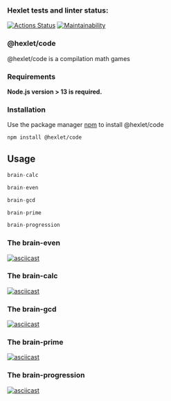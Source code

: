 ### Hexlet tests and linter status:
[![Actions Status](https://github.com/SageUniverse95/frontend-project-44/workflows/hexlet-check/badge.svg)](https://github.com/SageUniverse95/frontend-project-44/actions)
[![Maintainability](https://api.codeclimate.com/v1/badges/31f8980aa388faa54584/maintainability)](https://codeclimate.com/github/SageUniverse95/frontend-project-44/maintainability)
### @hexlet/code

@hexlet/code is a compilation math games

### Requirements

**Node.js version > 13  is required.**

### Installation

Use the package manager [npm](https://www.npmjs.com/package/package) to install @hexlet/code

```bash
npm install @hexlet/code
```
## Usage

```Node.js
brain-calc

brain-even

brain-gcd

brain-prime

brain-progression
```

### The brain-even

[![asciicast](https://asciinema.org/a/e2J5tt8el4s9Gbj4j28bD7f9o.svg)](https://asciinema.org/a/e2J5tt8el4s9Gbj4j28bD7f9o)

### The brain-calc

[![asciicast](https://asciinema.org/a/4kra08986RaLVPu1yGoEAS0m9.svg)](https://asciinema.org/a/4kra08986RaLVPu1yGoEAS0m9)

### The brain-gcd

[![asciicast](https://asciinema.org/a/LuUh8VgtPOjnOjDnE6Ct7Ea25.svg)](https://asciinema.org/a/LuUh8VgtPOjnOjDnE6Ct7Ea25)

### The brain-prime

[![asciicast](https://asciinema.org/a/v9F9pUkMij1nvx6YyNga3axMg.svg)](https://asciinema.org/a/v9F9pUkMij1nvx6YyNga3axMg)

### The brain-progression

[![asciicast](https://asciinema.org/a/FvQObd3RdHJVYpsNMsp0fplRl.svg)](https://asciinema.org/a/FvQObd3RdHJVYpsNMsp0fplRl)